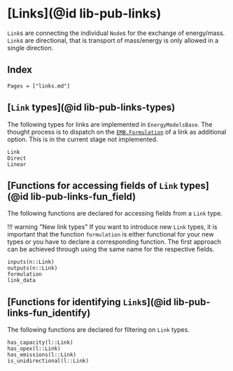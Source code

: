 # [Links](@id lib-pub-links)

`Link`s are connecting the individual `Node`s for the exchange of energy/mass.
`Link`s are directional, that is transport of mass/energy is only allowed in a single direction.

## Index

```@index
Pages = ["links.md"]
```

## [`Link` types](@id lib-pub-links-types)

The following types for links are implemented in `EnergyModelsBase`.
The thought process is to dispatch on the [`EMB.Formulation`](@ref) of a link as additional option.
This is in the current stage not implemented.

```@docs
Link
Direct
Linear
```

## [Functions for accessing fields of `Link` types](@id lib-pub-links-fun_field)

The following functions are declared for accessing fields from a `Link` type.

!!! warning "New link types"
    If you want to introduce new `Link` types, it is important that the function `formulation` is either functional for your new types or you have to declare a corresponding function.
    The first approach can be achieved through using the same name for the respective fields.

```@docs
inputs(n::Link)
outputs(n::Link)
formulation
link_data
```

## [Functions for identifying `Link`s](@id lib-pub-links-fun_identify)

The following functions are declared for filtering on `Link` types.

```@docs
has_capacity(l::Link)
has_opex(l::Link)
has_emissions(l::Link)
is_unidirectional(l::Link)
```
